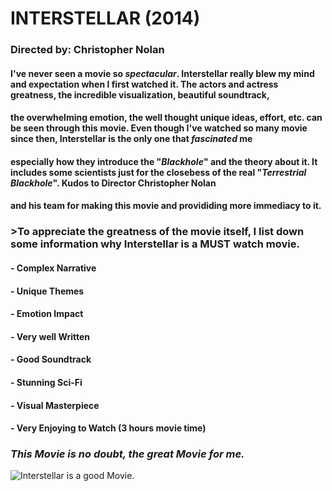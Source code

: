 # **INTERSTELLAR (2014)**
>
### **Directed by:** Christopher Nolan
>
>
#### I've never seen a movie so *spectacular*. Interstellar really blew my mind and expectation when I first watched it. The actors and actress greatness, the incredible visualization, beautiful soundtrack,
#### the overwhelming emotion, the well thought unique ideas, effort, etc. can be seen through this movie. Even though I've watched so many movie since then, Interstellar is the only one that *fascinated* me 
#### especially how they introduce the "***Blackhole***" and the theory about it. It includes some scientists just for the closebess of the real "***Terrestrial Blackhole***". Kudos to Director Christopher Nolan 
#### and his team for making this movie and provididing more immediacy to it. 
### >To appreciate the greatness of the movie itself, I list down some information why Interstellar is a **MUST** watch movie.
>
#### - Complex Narrative
#### - Unique Themes
#### - Emotion Impact
#### - Very well Written
#### - Good Soundtrack
#### - Stunning Sci-Fi 
#### - Visual Masterpiece
#### - Very Enjoying to Watch (3 hours movie time)
>
>
### ***This Movie is no doubt, the great Movie for me.***
>
![Interstellar is a good Movie.](https://github.com/JpDaGreat/app-dev/assets/135121370/fb4c4685-47c1-4b2f-966a-62aa7bdd0982.jpg)

